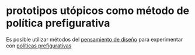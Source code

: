 # prototipos utópicos como método de política prefigurativa

Es posible utilizar métodos del [pensamiento de diseño](202506042034.md) para experimentar con [políticas prefigurativas](202506051833.md)

